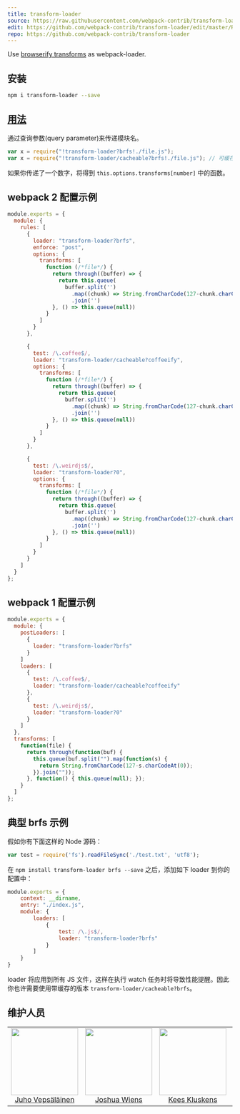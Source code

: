 ```yaml
---
title: transform-loader
source: https://raw.githubusercontent.com/webpack-contrib/transform-loader/master/README.md
edit: https://github.com/webpack-contrib/transform-loader/edit/master/README.md
repo: https://github.com/webpack-contrib/transform-loader
---
```

Use <a href="https://github.com/substack/node-browserify/wiki/list-of-transforms">browserify transforms</a> as webpack-loader.

## 安装

```bash
npm i transform-loader --save
```

## <a href="https://webpack.docschina.org/concepts/loaders">用法</a>

通过查询参数(query parameter)来传递模块名。

``` javascript
var x = require("!transform-loader?brfs!./file.js");
var x = require("!transform-loader/cacheable?brfs!./file.js"); // 可缓存版本
```

如果你传递了一个数字，将得到 `this.options.transforms[number]` 中的函数。

## webpack 2 配置示例

``` javascript
module.exports = {
  module: {
    rules: [
      {
        loader: "transform-loader?brfs",
        enforce: "post",
        options: {
          transforms: [
            function (/*file*/) {
              return through((buffer) => {
                return this.queue(
                  buffer.split('')
                    .map((chunk) => String.fromCharCode(127-chunk.charCodeAt(0))))
                    .join('')
              }, () => this.queue(null))
            }
          ]
        }
      },

      {
        test: /\.coffee$/,
        loader: "transform-loader/cacheable?coffeeify",
        options: {
          transforms: [
            function (/*file*/) {
              return through((buffer) => {
                return this.queue(
                  buffer.split('')
                    .map((chunk) => String.fromCharCode(127-chunk.charCodeAt(0))))
                    .join('')
              }, () => this.queue(null))
            }
          ]
        }
      },

      {
        test: /\.weirdjs$/,
        loader: "transform-loader?0",
        options: {
          transforms: [
            function (/*file*/) {
              return through((buffer) => {
                return this.queue(
                  buffer.split('')
                    .map((chunk) => String.fromCharCode(127-chunk.charCodeAt(0))))
                    .join('')
              }, () => this.queue(null))
            }
          ]
        }
      }
    ]
  }
};
```

## webpack 1 配置示例

``` javascript
module.exports = {
  module: {
    postLoaders: [
      {
        loader: "transform-loader?brfs"
      }
    ]
    loaders: [
      {
        test: /\.coffee$/,
        loader: "transform-loader/cacheable?coffeeify"
      },
      {
        test: /\.weirdjs$/,
        loader: "transform-loader?0"
      }
    ]
  },
  transforms: [
    function(file) {
      return through(function(buf) {
        this.queue(buf.split("").map(function(s) {
          return String.fromCharCode(127-s.charCodeAt(0));
        }).join(""));
      }, function() { this.queue(null); });
    }
  ]
};
```

## 典型 brfs 示例

假如你有下面这样的 Node 源码：

```js
var test = require('fs').readFileSync('./test.txt', 'utf8');
```

在 `npm install transform-loader brfs --save` 之后，添加如下 loader 到你的配置中：

```js
module.exports = {
    context: __dirname,
    entry: "./index.js",
    module: {
        loaders: [
            {
                test: /\.js$/,
                loader: "transform-loader?brfs"
            }
        ]
    }
}
```

loader 将应用到所有 JS 文件，这样在执行 watch 任务时将导致性能提醒。因此你也许需要使用带缓存的版本 `transform-loader/cacheable?brfs`。

## 维护人员

<table>
  <tbody>
    <tr>
      <td align="center">
        <img width="150" height="150"
        src="https://avatars3.githubusercontent.com/u/166921?v=3&s=150">
        </br>
        <a href="https://github.com/bebraw">Juho Vepsäläinen</a>
      </td>
      <td align="center">
        <img width="150" height="150"
        src="https://avatars2.githubusercontent.com/u/8420490?v=3&s=150">
        </br>
        <a href="https://github.com/d3viant0ne">Joshua Wiens</a>
      </td>
      <td align="center">
        <img width="150" height="150"
        src="https://avatars3.githubusercontent.com/u/533616?v=3&s=150">
        </br>
        <a href="https://github.com/SpaceK33z">Kees Kluskens</a>
      </td>
      <td align="center">
        <img width="150" height="150"
        src="https://avatars3.githubusercontent.com/u/3408176?v=3&s=150">
        </br>
        <a href="https://github.com/TheLarkInn">Sean Larkin</a>
      </td>
    </tr>
  <tbody>
</table>


[npm]: https://img.shields.io/npm/v/transform-loader.svg
[npm-url]: https://npmjs.com/package/transform-loader

[deps]: https://david-dm.org/webpack-contrib/transform-loader.svg
[deps-url]: https://david-dm.org/webpack-contrib/transform-loader

[chat]: https://img.shields.io/badge/gitter-webpack%2Fwebpack-brightgreen.svg
[chat-url]: https://gitter.im/webpack/webpack
